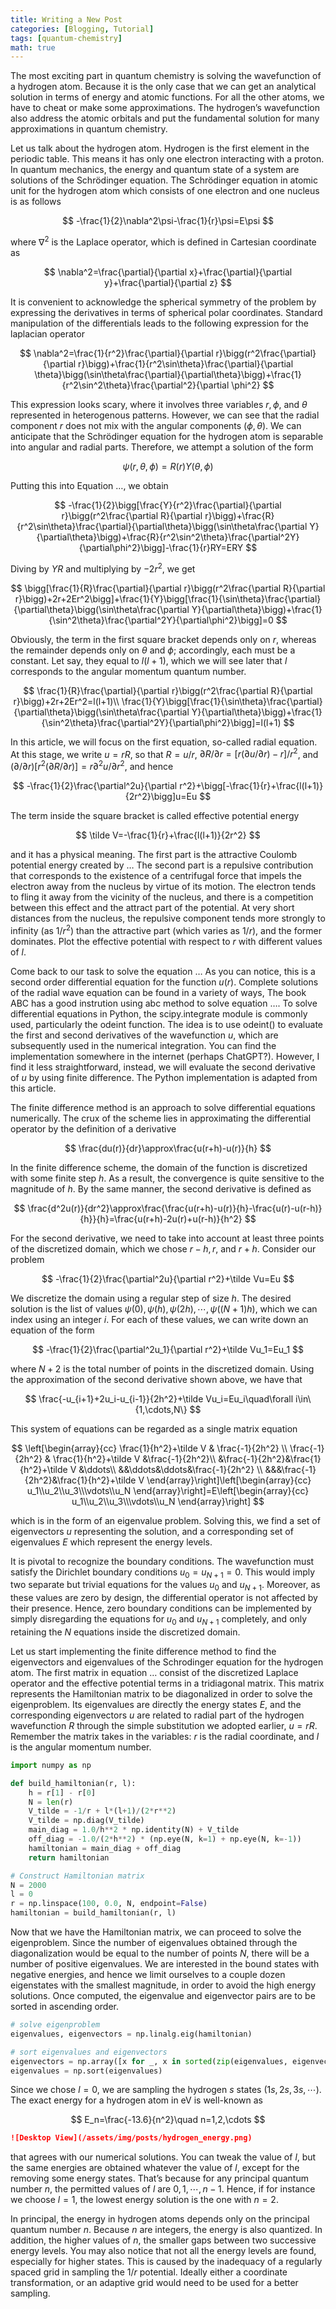 ```yaml
---
title: Writing a New Post
categories: [Blogging, Tutorial]
tags: [quantum-chemistry]
math: true
---
```


The most exciting part in quantum chemistry is solving the wavefunction of a hydrogen atom. Because it is the only case that we can get an analytical solution in terms of energy and atomic functions. For all the other atoms, we have to cheat or make some approximations. The hydrogen’s wavefunction also address the atomic orbitals and put the fundamental solution for many approximations in quantum chemistry. 

Let us talk about the hydrogen atom. Hydrogen is the first element in the periodic table. This means it has only one electron interacting with a proton. In quantum mechanics, the energy and quantum state of a system are solutions of the Schrödinger equation. The Schrödinger equation in atomic unit for the hydrogen atom which consists of one electron and one nucleus is as follows

$$
-\frac{1}{2}\nabla^2\psi-\frac{1}{r}\psi=E\psi
$$

where $\nabla^2$ is the Laplace operator, which is defined in Cartesian coordinate as

$$
\nabla^2=\frac{\partial}{\partial x}+\frac{\partial}{\partial y}+\frac{\partial}{\partial z}
$$

It is convenient to acknowledge the spherical symmetry of the problem by expressing the derivatives in terms of spherical polar coordinates. Standard manipulation of the differentials leads to the following expression for the laplacian operator

$$
\nabla^2=\frac{1}{r^2}\frac{\partial}{\partial r}\bigg(r^2\frac{\partial}{\partial r}\bigg)+\frac{1}{r^2\sin\theta}\frac{\partial}{\partial \theta}\bigg(\sin\theta\frac{\partial}{\partial\theta}\bigg)+\frac{1}{r^2\sin^2\theta}\frac{\partial^2}{\partial \phi^2}
$$

This expression looks scary, where it involves three variables $r, \phi$, and $\theta$ represented in heterogenous patterns. However, we can see that the radial component $r$ does not mix with the angular components ($\phi,\theta$). We can anticipate that the Schrödinger equation for the hydrogen atom is separable into angular and radial parts. Therefore, we attempt a solution of the form

$$
\psi(r,\theta,\phi)=R(r)Y(\theta,\phi)
$$

Putting this into Equation …, we obtain

$$
-\frac{1}{2}\bigg[\frac{Y}{r^2}\frac{\partial}{\partial r}\bigg(r^2\frac{\partial R}{\partial r}\bigg)+\frac{R}{r^2\sin\theta}\frac{\partial}{\partial\theta}\bigg(\sin\theta\frac{\partial Y}{\partial\theta}\bigg)+\frac{R}{r^2\sin^2\theta}\frac{\partial^2Y}{\partial\phi^2}\bigg]-\frac{1}{r}RY=ERY
$$

Diving by $YR$ and multiplying by $-2r^2$, we get

$$
\bigg[\frac{1}{R}\frac{\partial}{\partial r}\bigg(r^2\frac{\partial R}{\partial r}\bigg)+2r+2Er^2\bigg]+\frac{1}{Y}\bigg[\frac{1}{\sin\theta}\frac{\partial}{\partial\theta}\bigg(\sin\theta\frac{\partial Y}{\partial\theta}\bigg)+\frac{1}{\sin^2\theta}\frac{\partial^2Y}{\partial\phi^2}\bigg]=0
$$

Obviously, the term in the first square bracket depends only on $r$, whereas the remainder depends only on $\theta$ and $\phi$; accordingly, each must be a constant. Let say, they equal to $l(l+1)$, which we will see later that $l$ corresponds to the angular momentum quantum number.

$$
\frac{1}{R}\frac{\partial}{\partial r}\bigg(r^2\frac{\partial R}{\partial r}\bigg)+2r+2Er^2=l(l+1)\\
\frac{1}{Y}\bigg[\frac{1}{\sin\theta}\frac{\partial}{\partial\theta}\bigg(\sin\theta\frac{\partial Y}{\partial\theta}\bigg)+\frac{1}{\sin^2\theta}\frac{\partial^2Y}{\partial\phi^2}\bigg]=l(l+1)
$$

In this article, we will focus on the first equation, so-called radial equation. At this stage, we write $u=rR$, so that $R=u/r$, $\partial R/\partial r=[r(\partial u/\partial r)-r]/r^2$, and $(\partial/\partial r)[r^2(\partial R/\partial r)]=r\partial^2u/\partial r^2$, and hence

$$
-\frac{1}{2}\frac{\partial^2u}{\partial r^2}+\bigg[-\frac{1}{r}+\frac{l(l+1)}{2r^2}\bigg]u=Eu
$$

The term inside the square bracket is called effective potential energy

$$
\tilde V=-\frac{1}{r}+\frac{l(l+1)}{2r^2}
$$

and it has a physical meaning. The first part is the attractive Coulomb potential energy created by … The second part is a repulsive contribution that corresponds to the existence of a centrifugal force that impels the electron away from the nucleus by virtue of its motion. The electron tends to fling it away from the vicinity of the nucleus, and there is a competition between this effect and the attract part of the potential. At very short distances from the nucleus, the repulsive component tends more strongly to infinity (as $1/r^2$) than the attractive part (which varies as $1/r$), and the former dominates. Plot the effective potential with respect to $r$ with different values of $l$.

Come back to our task to solve the equation … As you can notice, this is a second order differential equation for the function $u(r)$. Complete solutions of the radial wave equation can be found in a variety of ways, The book ABC has a good instrution using abc method to solve equation …. To solve differential equations in Python, the scipy.integrate module is commonly used, particularly the odeint function. The idea is to use odeint() to evaluate the first and second derivatives of the wavefunction $u$, which are subsequently used in the numerical integration. You can find the implementation somewhere in the internet (perhaps ChatGPT?). However, I find it less straightforward, instead, we will evaluate the second derivative of $u$ by using finite difference. The Python implementation is adapted from this article. 

The finite difference method is an approach to solve differential equations numerically. The crux of the scheme lies in approximating the differential operator by the definition of a derivative

$$
\frac{du(r)}{dr}\approx\frac{u(r+h)-u(r)}{h}
$$

In the finite difference scheme, the domain of the function is discretized with some finite step $h$. As a result, the convergence is quite sensitive to the magnitude of $h$. By the same manner, the second derivative is defined as

$$
\frac{d^2u(r)}{dr^2}\approx\frac{\frac{u(r+h)-u(r)}{h}-\frac{u(r)-u(r-h)}{h}}{h}=\frac{u(r+h)-2u(r)+u(r-h)}{h^2}
$$

For the second derivative, we need to take into account at least three points of the discretized domain, which we chose $r-h,r,$ and $r+h$. Consider our problem

$$
-\frac{1}{2}\frac{\partial^2u}{\partial r^2}+\tilde Vu=Eu
$$

We discretize the domain using a regular step of size $h$. The desired solution is the list of values $\psi(0),\psi(h),\psi(2h),\cdots,\psi((N+1)h)$, which we can index using an integer $i$. For each of these values, we can write down an equation of the form

$$
-\frac{1}{2}\frac{\partial^2u_1}{\partial r^2}+\tilde Vu_1=Eu_1
$$

where $N+2$ is the total number of points in the discretized domain. Using the approximation of the second derivative shown above, we have that

$$
\frac{-u_{i+1}+2u_i-u_{i-1}}{2h^2}+\tilde Vu_i=Eu_i\quad\forall i\in\{1,\cdots,N\}
$$

This system of equations can be regarded as a single matrix equation

$$
\left[\begin{array}{cc}
\frac{1}{h^2}+\tilde V & \frac{-1}{2h^2} \\
\frac{-1}{2h^2} & \frac{1}{h^2}+\tilde V &\frac{-1}{2h^2}\\
&\frac{-1}{2h^2}&\frac{1}{h^2}+\tilde V &\ddots\\
&&\ddots&\ddots&\frac{-1}{2h^2}
\\
&&&\frac{-1}{2h^2}&\frac{1}{h^2}+\tilde V 
\end{array}\right]\left[\begin{array}{cc}
u_1\\u_2\\u_3\\\vdots\\u_N
\end{array}\right]=E\left[\begin{array}{cc}
u_1\\u_2\\u_3\\\vdots\\u_N
\end{array}\right]
$$

which is in the form of an eigenvalue problem. Solving this, we find a set of eigenvectors $u$ representing the solution, and a corresponding set of eigenvalues $E$ which represent the energy levels. 

It is pivotal to recognize the boundary conditions. The wavefunction must satisfy the Dirichlet boundary conditions $u_0=u_{N+1}=0$. This would imply two separate but trivial equations for the values $u_0$ and $u_{N+1}$. Moreover, as these values are zero by design, the differential operator is not affected by their presence. Hence, zero boundary conditions can be implemented by simply disregarding the equations for $u_0$ and $u_{N+1}$ completely, and only retaining the $N$ equations inside the discretized domain. 

Let us start implementing the finite difference method to find the eigenvectors and eigenvalues of the Schrodinger equation for the hydrogen atom. The first matrix in equation … consist of the discretized Laplace operator and the effective potential terms in a tridiagonal matrix. This matrix represents the Hamiltonian matrix to be diagonalized in order to solve the eigenproblem. Its eigenvalues are directly the energy states $E$, and the corresponding eigenvectors $u$ are related to radial part of the hydrogen wavefunction $R$ through the simple substitution we adopted earlier, $u=rR$. Remember the matrix takes in the variables:  $r$ is the radial coordinate, and $l$ is the angular momentum number.

```python
import numpy as np

def build_hamiltonian(r, l):
    h = r[1] - r[0]
    N = len(r)
    V_tilde = -1/r + l*(l+1)/(2*r**2)
    V_tilde = np.diag(V_tilde)
    main_diag = 1.0/h**2 * np.identity(N) + V_tilde
    off_diag = -1.0/(2*h**2) * (np.eye(N, k=1) + np.eye(N, k=-1))
    hamiltonian = main_diag + off_diag
    return hamiltonian

# Construct Hamiltonian matrix
N = 2000
l = 0
r = np.linspace(100, 0.0, N, endpoint=False)
hamiltonian = build_hamiltonian(r, l)
```

Now that we have the Hamiltonian matrix, we can proceed to solve the eigenproblem. Since the number of eigenvalues obtained through the diagonalization would be equal to the number of points $N$, there will be a number of positive eigenvalues. We are interested in the bound states with negative energies, and hence we limit ourselves to a couple dozen eigenstates with the smallest magnitude, in order to avoid the high energy solutions. Once computed, the eigenvalue and eigenvector pairs are to be sorted in ascending order.

```python
# solve eigenproblem
eigenvalues, eigenvectors = np.linalg.eig(hamiltonian)

# sort eigenvalues and eigenvectors
eigenvectors = np.array([x for _, x in sorted(zip(eigenvalues, eigenvectors.T), key=lambda pair: pair[0])])
eigenvalues = np.sort(eigenvalues)
```

Since we chose $l=0$, we are sampling the hydrogen $s$ states ($1s,2s,3s,\cdots$). The exact energy for a hydrogen atom in eV is well-known as

$$
E_n=\frac{-13.6}{n^2}\quad n=1,2,\cdots
$$

```markdown
![Desktop View](/assets/img/posts/hydrogen_energy.png)
```

that agrees with our numerical solutions. You can tweak the value of $l$, but the same energies are obtained whatever the value of $l$, except for the removing some energy states. That’s because for any principal quantum number $n$, the permitted values of $l$ are $0,1,\cdots,n-1$. Hence, if for instance we choose $l=1$, the lowest energy solution is the one with $n=2$. 

In principal, the energy in hydrogen atoms depends only on the principal quantum number $n$. Because $n$ are integers, the energy is also quantized. In addition, the higher values of $n$, the smaller gaps between two successive energy levels. You may also notice that not all the energy levels are found, especially for higher states. This is caused by the inadequacy of a regularly spaced grid in sampling the $1/r$ potential. Ideally either a coordinate transformation, or an adaptive grid would need to be used for a better sampling.